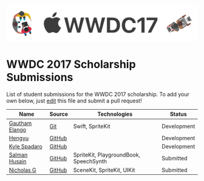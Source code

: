 ![WWDC 2017](logo.png)

# WWDC 2017 Scholarship Submissions

List of student submissions for the WWDC 2017 scholarship.
To add your own below, just [edit](https://github.com/wwdc/2017/edit/master/README.md) this file and submit a pull request!

<!-- PLEASE READ! -->
<!-- Insert your name below in alphabetical order by first name. -->
<!-- Please only submit the playgrounds that you submitted for WWDC 2017. -->
<!-- Watch out for columns, you must have 5 pipes or else the gh-pages won't like it. -->
<!-- Please choose one of the following values for the status column: Submitted, Rejected or Accepted -->
<!-- Technologies column should contain 2 maximum. -->

| Name | Source | Technologies | Status |
|------|--------|--------------|--------| 
| [Gautham Elango](https://gauthamelango.com/)|[Git](https://git.gcubed.co/wwdc2017/)|Swift, SpriteKit |Development |
| [Hengyu](https://twitter.com/hengyuy) | [GitHub](https://github.com/hengyu/Mother) | |Development |
| [Kyle Spadaro](https://twitter.com/kylespadaro) | [GitHub](https://github.com/kylespadaro/MinimIzed-2048) | |Development |
|[Salman Husain](https://t.me/wwdcapp)|[GitHub](https://github.com/shusain93/WWDC17/)|SpriteKit, PlaygroundBook, SpeechSynth| Submitted|
| [Nicholas G](https://github.com/Nicholas714)|[GitHub](https://github.com/Nicholas714/WWDC-2017)|SceneKit, SpriteKit, UIKit |Submitted |
